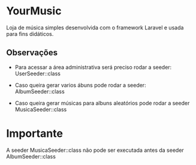 # YourMusic
Loja de música simples desenvolvida com o framework Laravel e usada para fins didáticos.


## Observações

- Para acessar a área administrativa será preciso rodar a seeder: UserSeeder::class

- Caso queira gerar varios ábuns pode rodar a seeder: AlbumSeeder::class

- Caso queira gerar músicas para albuns aleatórios pode rodar a seeder MusicaSeeder::class


# Importante

A seeder MusicaSeeder::class não pode ser executada antes da seeder AlbumSeeder::class


